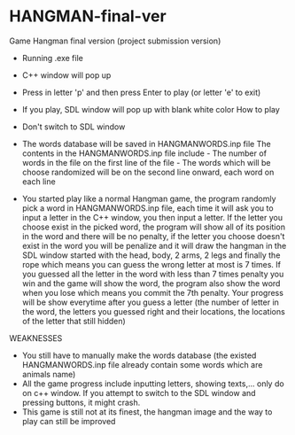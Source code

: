 # HANGMAN-final-ver
Game Hangman final version (project submission version)
- Running .exe file
- C++ window will pop up
- Press in letter 'p' and then press Enter to play (or letter 'e' to exit)
- If you play, SDL window will pop up with blank white color
How to play
- Don't switch to SDL window
- The words database will be saved in HANGMANWORDS.inp file
     The contents in the HANGMANWORDS.inp file include
           - The number of words in the file on the first line of the file
           - The words which will be choose randomized will be on the second line onward, each word on each line

- You started play like a normal Hangman game, the program randomly pick a word in HANGMANWORDS.inp file, each time it will ask 
you to input a letter in the C++ window, you then input a letter. If the letter you choose exist in the picked word, the program will
show all of its position in the word and there will be no penalty, if the letter you choose doesn't exist in the word you will be penalize
and it will draw the hangman in the SDL window started with the head, body, 2 arms, 2 legs and finally the rope which means you can guess
the wrong letter at most is 7 times. If you guessed all the letter in the word with less than 7 times penalty you win and the game will 
show the word, the program also show the word when you lose which means you commit the 7th penalty. Your progress will be show everytime
after you guess a letter (the number of letter in the word, the letters you guessed right and their locations, the locations of the letter
that still hidden)

WEAKNESSES
- You still have to manually make the words database (the existed HANGMANWORDS.inp file already contain some words which are animals name)
- All the game progress include inputting letters, showing texts,... only do on c++ window. If you attempt to switch to the SDL window
and pressing buttons, it might crash.
- This game is still not at its finest, the hangman image and the way to play can still be improved


      
